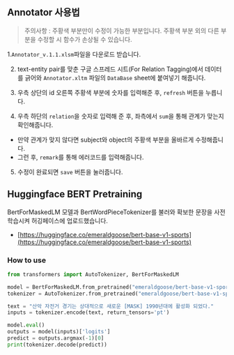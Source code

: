 ## Annotator 사용법

> 주의사항 : 주황색 부분만이 수정이 가능한 부분입니다. 주황색 부분 외의 다른 부분을 수정할 시 함수가 손상될 수 있습니다.

1.`Annotator_v.1.1.xlsm`파일을 다운로드 받습니다.

2. text-entity pair를 맞춘 구글 스프레드 시트(For Relation Tagging)에서 데이터를 긁어와 `Annotator.xltm` 파일의 `DataBase` sheet에 붙여넣기 해줍니다.

3. 우측 상단의 id 오른쪽 주황색 부분에 숫자를 입력해준 후, `refresh` 버튼을 누릅니다.

4. 우측 하단의 `relation`을 숫자로 입력해 준 후, 좌측에서 `sum`을 통해 관계가 맞는지 확인해줍니다.

- 만약 관계가 맞지 않다면 subject와 object의 주황색 부분을 올바르게 수정해줍니다.
- 그런 후, `remark`를 통해 에러코드를 입력해줍니다.

5. 수정이 완료되면 `save` 버튼을 눌러줍니다.

## Huggingface BERT Pretraining
BertForMaskedLM 모델과 BertWordPieceTokenizer를 불러와 확보한 문장을 사전학습시켜 허깅페이스에 업로드했습니다.
- [https://huggingface.co/emeraldgoose/bert-base-v1-sports](https://huggingface.co/emeraldgoose/bert-base-v1-sports)

### How to use
```python
from transformers import AutoTokenizer, BertForMaskedLM

model = BertForMaskedLM.from_pretrained("emeraldgoose/bert-base-v1-sports")
tokenizer = AutoTokenizer.from_pretrained("emeraldgoose/bert-base-v1-sports")

text = "산악 자전거 경기는 상대적으로 새로운 [MASK] 1990년대에 활성화 되었다."
inputs = tokenizer.encode(text, return_tensors='pt')

model.eval()
outputs = model(inputs)['logits']
predict = outputs.argmax(-1)[0]
print(tokenizer.decode(predict))
```
